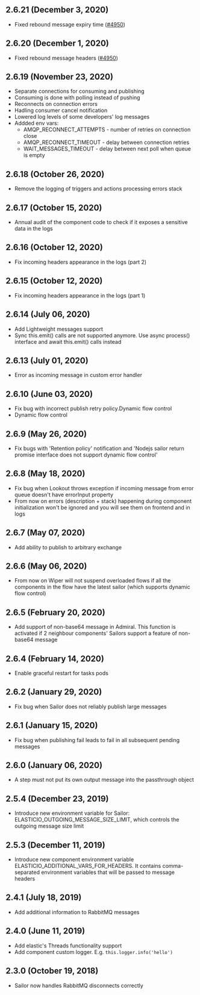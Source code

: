 ## 2.6.21 (December 3, 2020)

* Fixed rebound message expiry time ([#4950](https://github.com/elasticio/elasticio/issues/4950))

## 2.6.20 (December 1, 2020)

* Fixed rebound message headers ([#4950](https://github.com/elasticio/elasticio/issues/4950))

## 2.6.19 (November 23, 2020)

* Separate connections for consuming and publishing
* Consuming is done with polling instead of pushing
* Reconnects on connection errors
* Hadling consumer cancel notification
* Lowered log levels of some developers' log messages
* Addded env vars:
    * AMQP_RECONNECT_ATTEMPTS - number of retries on connection close
    * AMQP_RECONNECT_TIMEOUT - delay between connection retries
    * WAIT_MESSAGES_TIMEOUT - delay between next poll when queue is empty

## 2.6.18 (October 26, 2020)

* Remove the logging of triggers and actions processing errors stack

## 2.6.17 (October 15, 2020)

* Annual audit of the component code to check if it exposes a sensitive data in the logs

## 2.6.16 (October 12, 2020)

* Fix incoming headers appearance in the logs (part 2)

## 2.6.15 (October 12, 2020)

* Fix incoming headers appearance in the logs (part 1)

## 2.6.14 (July 06, 2020)

* Add Lightweight messages support
* Sync this.emit() calls are not supported anymore. Use async process() interface and await this.emit() calls instead

## 2.6.13 (July 01, 2020)

* Error as incoming message in custom error handler

## 2.6.10 (June 03, 2020)

* Fix bug with incorrect publish retry policy.Dynamic flow control
* Dynamic flow control

## 2.6.9 (May 26, 2020)

* Fix bugs with 'Retention policy' notification and 'Nodejs sailor return promise interface does not support dynamic flow control'

## 2.6.8 (May 18, 2020)

* Fix bug when Lookout throws exception if incoming message from error queue doesn't have errorInput property
* From now on errors (description + stack) happening during component initialization won't be ignored and you will see them on frontend and in logs

## 2.6.7 (May 07, 2020)

* Add ability to publish to arbitrary exchange

## 2.6.6 (May 06, 2020)

* From now on Wiper will not suspend overloaded flows if all the components in the flow have the latest sailor (which supports dynamic flow control)

## 2.6.5 (February 20, 2020)

* Add support of non-base64 message in Admiral. This function is activated if 2 neighbour components' Sailors support a feature of non-base64 message

## 2.6.4 (February 14, 2020)

* Enable graceful restart for tasks pods

## 2.6.2 (January 29, 2020)

* Fix bug when Sailor does not reliably publish large messages

## 2.6.1 (January 15, 2020)

* Fix bug when publishing fail leads to fail in all subsequent pending messages

## 2.6.0 (January 06, 2020)

* A step must not put its own output message into the passthrough object

## 2.5.4 (December 23, 2019)

* Introduce new environment variable for Sailor: ELASTICIO_OUTGOING_MESSAGE_SIZE_LIMIT, which controls the outgoing message size limit

## 2.5.3 (December 11, 2019)

* Introduce new component environment variable ELASTICIO_ADDITIONAL_VARS_FOR_HEADERS. It contains comma-separated environment variables that will be passed to message headers

## 2.4.1 (July 18, 2019)

* Add additional information to RabbitMQ messages

## 2.4.0 (June 11, 2019)

* Add elastic's Threads functionality support
* Add component custom logger. E.g. `this.logger.info('hello')`

## 2.3.0 (October 19, 2018)

* Sailor now handles RabbitMQ disconnects correctly
